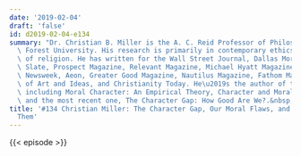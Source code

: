 ```yaml
---
date: '2019-02-04'
draft: 'false'
id: d2019-02-04-e134
summary: "Dr. Christian B. Miller is the A. C. Reid Professor of Philosophy at Wake\
  \ Forest University. His research is primarily in contemporary ethics and philosophy\
  \ of religion. He has written for the Wall Street Journal, Dallas Morning News,\
  \ Slate, Prospect Magazine, Relevant Magazine, Michael Hyatt Magazine, The Conversation,\
  \ Newsweek, Aeon, Greater Good Magazine, Nautilus Magazine, Fathom Magazine, Institute\
  \ of Art and Ideas, and Christianity Today. He\u2019s the author of three books,\
  \ including Moral Character: An Empirical Theory, Character and Moral Psychology,\
  \ and the most recent one, The Character Gap: How Good Are We?.&nbsp;"
title: '#134 Christian Miller: The Character Gap, Our Moral Flaws, and How to Improve
  Them'
---
```

{{< episode >}}
